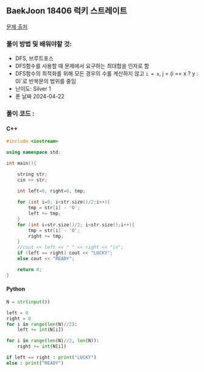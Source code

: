 ## BaekJoon 18406 럭키 스트레이트
[문제 출처](https://www.acmicpc.net/problem/18406)  

### 풀이 방법 및 배워야할 것: 

   * DFS, 브루트포스
   * DFS함수를 사용할 때 문제에서 요구하는 최대합을 인자로 함
   * DFS함수의 최적화를 위해 모든 경우의 수를 계산하지 않고 `i = x`, j = (i == x ? y : 0)`로 반복문의 범위를 줄임
   * 난이도: Silver 1
   * 푼 날짜 2024-04-22
     
### 풀이 코드 :

#### C++
```cpp
#include <iostream>

using namespace std;

int main(){

    string str;
    cin >> str;

    int left=0, right=0, tmp;
    
    for (int i=0; i<str.size()/2;i++){
        tmp = str[i] - '0';
        left += tmp;
    }
    for (int i=str.size()/2; i<str.size();i++){
        tmp = str[i] - '0';
        right += tmp;
    }
    //cout << left << " " << right << "\n";
    if (left == right) cout << "LUCKY";
    else cout << "READY";

    return 0;
}
```


#### Python
```Python
N = str(input())

left = 0
right = 0
for i in range(len(N)//2):
    left += int(N[i])

for i in range(len(N)//2, len(N)):
    right += int(N[i])

if left == right : print("LUCKY")
else : print("READY")
```